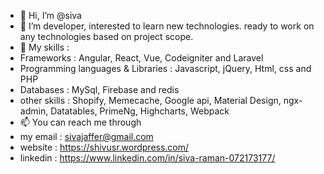 - 👋 Hi, I’m @siva
- 👀 I’m developer, interested to learn new technologies. ready to work on any technologies based on project scope.
- 🌱 My skills :
- Frameworks : Angular, React, Vue, Codeigniter and Laravel
- Programming languages & Libraries : Javascript, jQuery, Html, css and PHP
- Databases : MySql, Firebase and redis
- other skills : Shopify, Memecache, Google api, Material Design, ngx-admin, Datatables, PrimeNg, Highcharts, Webpack
- 📫 You can reach me through 
- my email : sivajaffer@gmail.com
- website : https://shivusr.wordpress.com/
- linkedin : https://www.linkedin.com/in/siva-raman-072173177/
